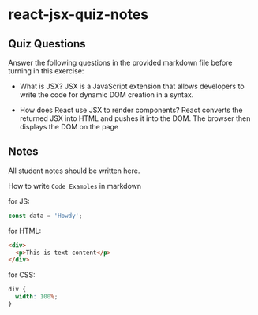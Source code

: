 # react-jsx-quiz-notes

## Quiz Questions

Answer the following questions in the provided markdown file before turning in this exercise:

- What is JSX? JSX is a JavaScript extension that allows developers to write the code for dynamic DOM creation in a syntax.

- How does React use JSX to render components? React converts the returned JSX into HTML and pushes it into the DOM. The browser then displays the DOM on the page

## Notes

All student notes should be written here.

How to write `Code Examples` in markdown

for JS:

```javascript
const data = 'Howdy';
```

for HTML:

```html
<div>
  <p>This is text content</p>
</div>
```

for CSS:

```css
div {
  width: 100%;
}
```
